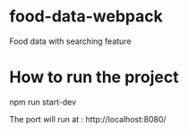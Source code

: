 # food-data-webpack
Food data with searching feature

# How to run the project
npm run start-dev

The port will run at : http://localhost:8080/
